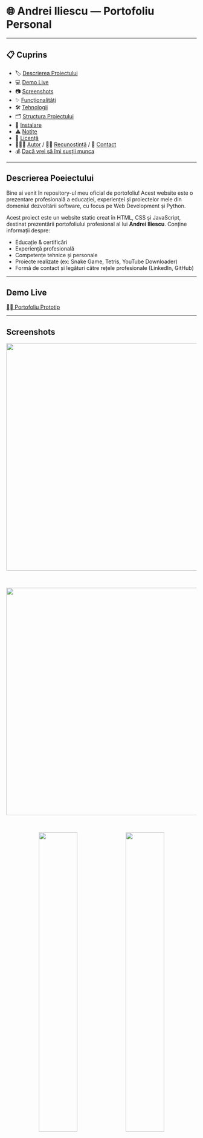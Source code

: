 # 🌐 Andrei Iliescu — Portofoliu Personal

---

## 📋 Cuprins
- 🏷️ [Descrierea Proiectului](#descrierea-proiectului)
- 💻 [Demo Live](#demo-live)
- 📷 [Screenshots](#screenshots)
- ✨ [Funcționalități](#funcționalități)
- 🛠️ [Tehnologii](#tehnologii)
- 🗂️ [Structura Proiectului](#structura-proiectului)
- 💾 [Instalare](#instalare)
- ⚠️ [Notițe](#notițe)
- 📜 [Licență](#licență)
- 👨🏻‍💻 [Autor](#autor--recunoștință--contact) / 🙏🏻 [Recunoștință](#autor--recunoștință--contact) / 📩 [Contact](#autor--recunoștință--contact)
- 💰 [Dacă vrei să îmi susții munca](#dacă-vrei-să-îmi-susții-munca)

---

## Descrierea Poeiectului
Bine ai venit în repository-ul meu oficial de portofoliu! Acest website este o prezentare profesională a educației, experienței și proiectelor mele din domeniul dezvoltării software, cu focus pe Web Development și Python.

Acest proiect este un website static creat în HTML, CSS și JavaScript, destinat prezentării portofoliului profesional al lui **Andrei Iliescu**. Conține informații despre:

- Educație & certificări
- Experiență profesională
- Competențe tehnice și personale
- Proiecte realizate (ex: Snake Game, Tetris, YouTube Downloader)
- Formă de contact și legături către rețele profesionale (LinkedIn, GitHub)
<!-- ## Badges -->

---

## Demo Live
[⛓️‍💥 Portofoliu Prototip](https://portofoliu-personal-drab.vercel.app/)

---

## Screenshots
<p align="center">
  <img src="screenshots/hero-section.png" width="600">
</p>

<br>

<p align="center">
  <img src="screenshots/about-me.png" width="600">
</p>

<br>

<p align="center">
  <img src="screenshots/my-studies.png" width="45%">
   <img src="screenshots/more-of-my-studies.png" width="45%">
</p>

<br>

<p align="center">
  <img src="screenshots/professional-experience.png" width="600">
</p>

<br>

<p align="center">
  <img src="screenshots/my-skills.png" width="600">
</p>

<br>

<p align="center">
  <img src="screenshots/my-projects.png" width="600">
</p>

<br>

<p align="center">
  <img src="screenshots/contact-me.png" width="600">
</p>

<br>

---

## Funcționalități
- Navigare rapidă prin secțiuni (Acasă, Despre, Skill-uri, Portofoliu, Contact)
- Animații de intrare și efecte la hover
- Efect de scriere animată pentru rolurile profesionale
- Design adaptabil pentru diverse rezoluții

---

## Tehnologii
- HTML5
- CSS3
- Vanilla JavaScript
- Boxicons

---

## Structura Proiectului
- │ 📁 portofoliu/
- ├── index.html
- ├── style.css
- ├── script.js
- ├── assets/
- │ └── images/
- │   └── home.png
- │   └── aboute.png
- │   └── ping-pong game.png
- │   └── shooting asteroids game.png
- │   └── snake game.jpeg
- │   └── tetris game.jpeg
- │   └── tic-tac-toe games.jpeg
- │   └── youtube downloader.png
- ├── screenshots/
- │   └── hero-section.png
- │   └── aboute-me.png
- │   └── my-studies.png
- │   └── more-of-my-studies.png
- │   └── my-skills.png
- │   └── professional-experience.png
- │   └── my-projects.png
- │   └── contact-me.png
- ├── .gitignore
- ├── LICENSE
- └── README.md # Documentația proiectului
<!-- ## Requirements -->
<!-- ## Usage -->
<!-- ## Configuration -->
<!-- ## Runing tests -->
<!-- ## Deployment -->
<!-- ## Road Map -->
<!-- ## FAQ -->
<!-- ## Contributing -->

---

## Instalare
1. Clonează repository-ul:
```bash
git clone https://github.com/xAndreiix/Portofoliu_Personal.git
```
---

## Notițe
Fișierul `.gitignore` exclude din repository:
- Fișiere temporare
- Cache
- Configurații locale IDE (VS Code, WebStorm etc.)
- Fișiere generate (ex: `dist/`, `node_modules/`, `.DS_Store` etc.)

---

## Licență
Acest proiect este licențiat sub licența MIT - vezi [LICENȚA](LICENSE)

---

## Autor / Recunoștință / Contact
**Autor:** 
Andrei Iliescu

[![Website](https://img.shields.io/badge/Website-PORTFOLIO-gold?style=for-the-badge&logo=about-dot-me&logoColor=white)](https://xandreiix.github.io/Andrei-Iliescu-Portfolio/)

**Recunoștință:**  
- Inspirat de tutorialul lui [Syntax Studio](https://www.youtube.com/@SyntaxStudioTv) de pe YouTube.

[![YouTube](https://img.shields.io/badge/YouTube-FF0000?style=for-the-badge&logo=YouTube&logoColor=white)](https://www.youtube.com/watch?v=XRSQHkzrQGQ&ab_channel=SyntaxStudio)
- Toate mulțumirile către el, pentru tutorial!

**Contact:**  

[![LinkedIn](https://img.shields.io/badge/LinkedIn-0077B5?style=for-the-badge&logo=linkedin&logoColor=white)](https://linkedin.com/in/andrei-iliescu-aa7910214)<br>
[![Email Yahoo](https://img.shields.io/badge/Email-andrey_iliescu%40yahoo.com-6001D2?style=for-the-badge&logoColor=white)](mailto:andrey_iliescu@yahoo.com)<br>
[![Email Gmail](https://img.shields.io/badge/Gmail-andrei.iliescu13102000%40gmail.com-D14836?style=for-the-badge&logo=gmail&logoColor=white)](mailto:andrei.iliescu13102000@gmail.com)

---

## Dacă vrei să îmi susții munca
[![PayPal](https://img.shields.io/badge/PayPal-xAndreiix-00457C?style=for-the-badge&logo=paypal&logoColor=white)](https://paypal.me/xAndreiix)<br>
[![Revolut](https://img.shields.io/badge/Revolut-xAndreiix-001B2E?style=for-the-badge&logoColor=white)](https://revolut.me/xandreiix)
